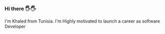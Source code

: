 ### Hi there 🖐🖐
I'm Khaled from Tunisia. I'm Highly motivated to launch a career as software Developer  
